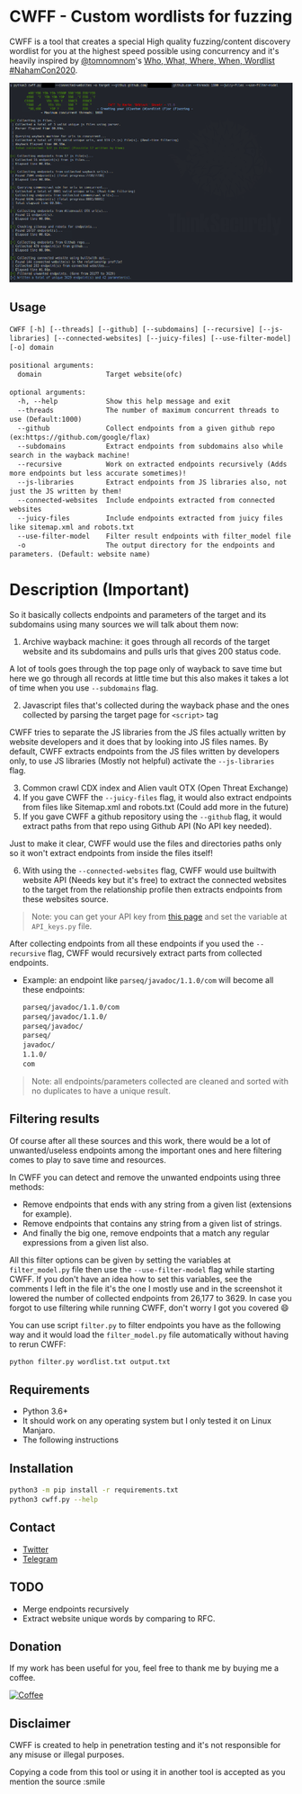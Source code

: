 # CWFF - Custom wordlists for fuzzing
CWFF is a tool that creates a special High quality fuzzing/content discovery wordlist for you at the highest speed possible using concurrency and it's heavily inspired by [@tomnomnom](https://github.com/tomnomnom)'s [Who, What, Where, When, Wordlist #NahamCon2020](https://www.youtube.com/watch?v=W4_QCSIujQ4).

<img src="Screenshot.png"></img>

## Usage
```
CWFF [-h] [--threads] [--github] [--subdomains] [--recursive] [--js-libraries] [--connected-websites] [--juicy-files] [--use-filter-model] [-o] domain

positional arguments:
  domain                Target website(ofc)

optional arguments:
  -h, --help            Show this help message and exit
  --threads             The number of maximum concurrent threads to use (Default:1000)
  --github              Collect endpoints from a given github repo (ex:https://github.com/google/flax)
  --subdomains          Extract endpoints from subdomains also while search in the wayback machine!
  --recursive           Work on extracted endpoints recursively (Adds more endpoints but less accurate sometimes)!
  --js-libraries        Extract endpoints from JS libraries also, not just the JS written by them!
  --connected-websites  Include endpoints extracted from connected websites
  --juicy-files         Include endpoints extracted from juicy files like sitemap.xml and robots.txt
  --use-filter-model    Filter result endpoints with filter_model file
  -o                    The output directory for the endpoints and parameters. (Default: website name)
```

# Description (Important)
So it basically collects endpoints and parameters of the target and its subdomains using many sources we will talk about them now:

1. Archive wayback machine: it goes through all records of the target website and its subdomains and pulls urls that gives 200 status code.

  A lot of tools goes through the top page only of wayback to save time but here we go through all records at little time but this also makes it takes a lot of time when you use `--subdomains` flag.

2. Javascript files that's collected during the wayback phase and the ones collected by parsing the target page for `<script>` tag

  CWFF tries to separate the JS libraries from the JS files actually written by website developers and it does that by looking into JS files names.
  By default, CWFF extracts endpoints from the JS files written by developers only, to use JS libraries (Mostly not helpful) activate the `--js-libraries` flag.

3. Common crawl CDX index and Alien vault OTX (Open Threat Exchange)
4. If you gave CWFF the `--juicy-files` flag, it would also extract endpoints from files like Sitemap.xml and robots.txt (Could add more in the future)
5. If you gave CWFF a github repository using the `--github` flag, it would extract paths from that repo using Github API (No API key needed).

  Just to make it clear, CWFF would use the files and directories paths only so it won't extract endpoints from inside the files itself!

6. With using the `--connected-websites` flag, CWFF would use builtwith website API (Needs key but it's free) to extract the connected websites to the target from the relationship profile then extracts endpoints from these websites source.

  > Note: you can get your API key from [this page](https://api.builtwith.com/relationships-api) and set the variable at `API_keys.py` file.

After collecting endpoints from all these endpoints if you used the `--recursive` flag, CWFF would recursively extract parts from collected endpoints.
- Example: an endpoint like `parseq/javadoc/1.1.0/com` will become all these endpoints:
  ```bash
  parseq/javadoc/1.1.0/com
  parseq/javadoc/1.1.0/
  parseq/javadoc/
  parseq/
  javadoc/
  1.1.0/
  com
  ```
> Note: all endpoints/parameters collected are cleaned and sorted with no duplicates to have a unique result.

## Filtering results

Of course after all these sources and this work, there would be a lot of unwanted/useless endpoints among the important ones and here filtering comes to play to save time and resources.

In CWFF you can detect and remove the unwanted endpoints using three methods:
- Remove endpoints that ends with any string from a given list (extensions for example).
- Remove endpoints that contains any string from a given list of strings.
- And finally the big one, remove endpoints that a match any regular expressions from a given list also.

All this filter options can be given by setting the variables at `filter_model.py` file then use the `--use-filter-model` flag while starting CWFF. If you don't have an idea how to set this variables, see the comments I left in the file it's the one I mostly use and in the screenshot it lowered the number of collected endpoints from 26,177 to 3629.
In case you forgot to use filtering while running CWFF, don't worry I got you covered :smile:

You can use script `filter.py` to filter endpoints you have as the following way and it would load the `filter_model.py` file automatically without having to rerun CWFF:
  ```bash
  python filter.py wordlist.txt output.txt
  ```

## Requirements
- Python 3.6+
- It should work on any operating system but I only tested it on Linux Manjaro.
- The following instructions

## Installation
```bash
python3 -m pip install -r requirements.txt
python3 cwff.py --help
```

## Contact
- [Twitter](https://twitter.com/D4Vinci1)
- [Telegram](https://t.me/D4Vinci_0x)

## TODO
- Merge endpoints recursively
- Extract website unique words by comparing to RFC.

## Donation
If my work has been useful for you, feel free to thank me by buying me a coffee.

[![Coffee](https://www.buymeacoffee.com/assets/img/custom_images/orange_img.png)](https://buymeacoffee.com/d4vinci)

## Disclaimer
CWFF is created to help in penetration testing and it's not responsible for any misuse or illegal purposes.

Copying a code from this tool or using it in another tool is accepted as you mention the source :smile
